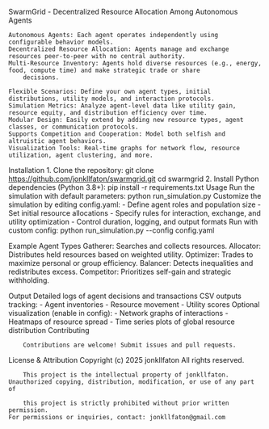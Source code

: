 SwarmGrid - Decentralized Resource Allocation Among Autonomous Agents

	Autonomous Agents: Each agent operates independently using configurable behavior models.
	Decentralized Resource Allocation: Agents manage and exchange resources peer-to-peer with no central authority.
	Multi-Resource Inventory: Agents hold diverse resources (e.g., energy, food, compute time) and make strategic trade or share  
        decisions.

	Flexible Scenarios: Define your own agent types, initial distributions, utility models, and interaction protocols.
	Simulation Metrics: Analyze agent-level data like utility gain, resource equity, and distribution efficiency over time.
	Modular Design: Easily extend by adding new resource types, agent classes, or communication protocols.
	Supports Competition and Cooperation: Model both selfish and altruistic agent behaviors.
	Visualization Tools: Real-time graphs for network flow, resource utilization, agent clustering, and more.

Installation
	1. Clone the repository:
	   git clone https://github.com/jonkllfaton/swarmgrid.git
	   cd swarmgrid
	2. Install Python dependencies (Python 3.8+):
	   pip install -r requirements.txt
Usage
	Run the simulation with default parameters:
	   python run_simulation.py
	Customize the simulation by editing config.yaml:
	- Define agent roles and population size
	- Set initial resource allocations
	- Specify rules for interaction, exchange, and utility optimization
	- Control duration, logging, and output formats
	Run with custom config:
	   python run_simulation.py --config config.yaml

Example Agent Types
	Gatherer: Searches and collects resources.
	Allocator: Distributes held resources based on weighted utility.
	Optimizer: Trades to maximize personal or group efficiency.
	Balancer: Detects inequalities and redistributes excess.
	Competitor: Prioritizes self-gain and strategic withholding.

Output
	Detailed logs of agent decisions and transactions
	CSV outputs tracking:
	- Agent inventories
	- Resource movement
	- Utility scores
	Optional visualization (enable in config):
	- Network graphs of interactions
	- Heatmaps of resource spread
	- Time series plots of global resource distribution
Contributing
	
        Contributions are welcome! Submit issues and pull requests.

License & Attribution
	Copyright (c) 2025 jonkllfaton
	All rights reserved.
	
        This project is the intellectual property of jonkllfaton. Unauthorized copying, distribution, modification, or use of any part of      

        this project is strictly prohibited without prior written permission.
	For permissions or inquiries, contact: jonkllfaton@gmail.com

